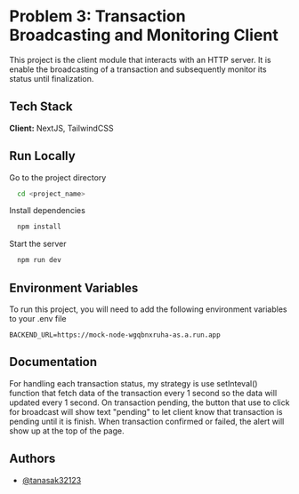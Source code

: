 
# Problem 3: Transaction Broadcasting and Monitoring Client

This project is the client module that interacts with an HTTP server. It is enable the broadcasting of a transaction and subsequently monitor its status until finalization.


## Tech Stack

**Client:** NextJS, TailwindCSS


## Run Locally

Go to the project directory

```bash
  cd <project_name>
```

Install dependencies

```bash
  npm install
```

Start the server

```bash
  npm run dev
```


## Environment Variables

To run this project, you will need to add the following environment variables to your .env file

`BACKEND_URL=https://mock-node-wgqbnxruha-as.a.run.app`



## Documentation

For handling each transaction status, my strategy is use setInteval() function that fetch data of the transaction every 1 second so the data will updated every 1 second. On transaction pending, the button that use to click for broadcast will show text "pending" to let client know that transaction is pending until it is finish. When transaction confirmed or failed, the alert will show up at the top of the page.


## Authors

- [@tanasak32123](https://www.github.com/tanasak32123)

